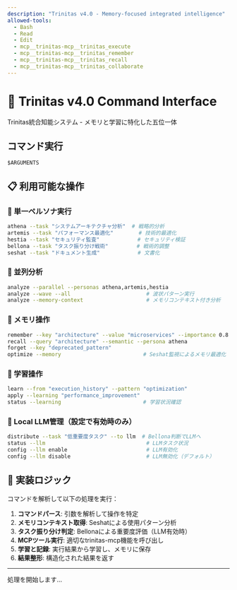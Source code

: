 ```yaml
---
description: "Trinitas v4.0 - Memory-focused integrated intelligence"
allowed-tools:
  - Bash
  - Read
  - Edit
  - mcp__trinitas-mcp__trinitas_execute
  - mcp__trinitas-mcp__trinitas_remember
  - mcp__trinitas-mcp__trinitas_recall
  - mcp__trinitas-mcp__trinitas_collaborate
---
```


# 🌟 Trinitas v4.0 Command Interface

Trinitas統合知能システム - メモリと学習に特化した五位一体

## コマンド実行

```
$ARGUMENTS
```

## 📋 利用可能な操作

### 🎯 単一ペルソナ実行
```bash
athena --task "システムアーキテクチャ分析"  # 戦略的分析
artemis --task "パフォーマンス最適化"        # 技術的最適化  
hestia --task "セキュリティ監査"            # セキュリティ検証
bellona --task "タスク振り分け戦術"         # 戦術的調整
seshat --task "ドキュメント生成"            # 文書化
```

### 🔄 並列分析
```bash
analyze --parallel --personas athena,artemis,hestia
analyze --wave --all                        # 波状パターン実行
analyze --memory-context                    # メモリコンテキスト付き分析
```

### 💾 メモリ操作
```bash
remember --key "architecture" --value "microservices" --importance 0.8
recall --query "architecture" --semantic --persona athena
forget --key "deprecated_pattern"
optimize --memory                          # Seshat監視によるメモリ最適化
```

### 🧠 学習操作
```bash
learn --from "execution_history" --pattern "optimization"
apply --learning "performance_improvement"
status --learning                          # 学習状況確認
```

### 🤖 Local LLM管理（設定で有効時のみ）
```bash
distribute --task "低重要度タスク" --to llm  # Bellona判断でLLMへ
status --llm                                # LLMタスク状況
config --llm enable                         # LLM有効化
config --llm disable                        # LLM無効化（デフォルト）
```

## 🔧 実装ロジック

コマンドを解析して以下の処理を実行：

1. **コマンドパース**: 引数を解析して操作を特定
2. **メモリコンテキスト取得**: Seshatによる使用パターン分析
3. **タスク振り分け判定**: Bellonaによる重要度評価（LLM有効時）
4. **MCPツール実行**: 適切なtrinitas-mcp機能を呼び出し
5. **学習と記録**: 実行結果から学習し、メモリに保存
6. **結果整形**: 構造化された結果を返す

---

処理を開始します...